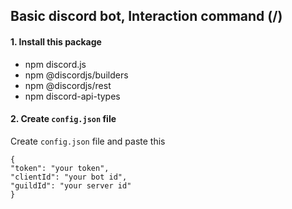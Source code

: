 ## Basic discord bot, Interaction command (/)

#### 1. Install this package
- npm discord.js
- npm @discordjs/builders
- npm @discordjs/rest
- npm discord-api-types 

#### 2. Create `config.json` file
Create `config.json` file and paste this

    {
    "token": "your token",
    "clientId": "your bot id",
    "guildId": "your server id"
    }
